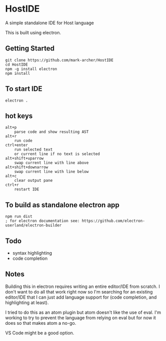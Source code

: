 # HostIDE
A simple standalone IDE for Host language
    
This is built using electron.  

## Getting Started 
    git clone https://github.com/mark-archer/HostIDE
    cd HostIDE
    npm -g install electron 
    npm install
    
## To start IDE
    electron .

## hot keys
    alt+p
        parse code and show resulting AST
    alt+r
        run code
    ctrl+enter
        run selected text 
        or current line if no text is selected
    alt+shift+uparrow
        swap current line with line above
    alt+shift+downarrow
        swap current line with line below
    alt+c
        clear output pane
    ctrl+r
        restart IDE
        
        
## To build as standalone electron app     
    npm run dist
    ; for electron documentation see: https://github.com/electron-userland/electron-builder

## Todo

- syntax highlighting 
- code completion

## Notes

Building this in electron requires writing an entire editor/IDE from scratch.  I don't want to do all that work right now so I'm searching for an existing editor/IDE that I can just add language support for (code completion, and highlighting at least).

I tried to do this as an atom plugin but atom doesn't like the use of eval.  I'm working to try to prevent the language from relying on eval but for now it does so that makes atom a no-go.

VS Code might be a good option.